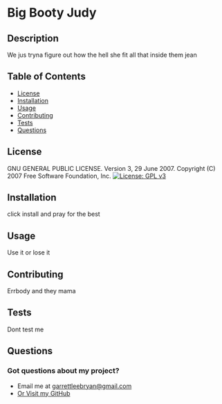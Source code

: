 # Big Booty Judy

## Description
We jus tryna figure out how the hell she fit all that inside them jean

## Table of Contents
* [License](https://github.com/GarrettLB/README-Generator/blob/main/testREADME.md#license)
* [Installation](https://github.com/GarrettLB/README-Generator/blob/main/testREADME.md#installation)
* [Usage](https://github.com/GarrettLB/README-Generator/blob/main/testREADME.md#usage)
* [Contributing](https://github.com/GarrettLB/README-Generator/blob/main/testREADME.md#contributing)
* [Tests](https://github.com/GarrettLB/README-Generator/blob/main/testREADME.md#tests)
* [Questions](https://github.com/GarrettLB/README-Generator/blob/main/testREADME.md#questions)

## License
GNU GENERAL PUBLIC LICENSE. Version 3, 29 June 2007. Copyright (C) 2007 Free Software Foundation, Inc. [![License: GPL v3](https://img.shields.io/badge/License-GPLv3-blue.svg)](https://www.gnu.org/licenses/gpl-3.0)

## Installation
click install and pray for the best

## Usage
Use it or lose it

## Contributing
Errbody and they mama

## Tests
Dont test me

## Questions
### Got questions about my project?
* Email me at garrettleebryan@gmail.com
* [Or Visit my GitHub](https://github.com/GarrettLB)